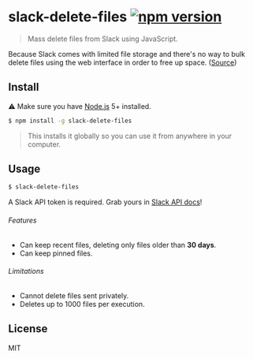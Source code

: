 # slack-delete-files [![npm version](https://img.shields.io/npm/v/slack-delete-files.svg)](https://www.npmjs.com/package/slack-delete-files)

> Mass delete files from Slack using JavaScript.

Because Slack comes with limited file storage and there's no way to bulk delete files using the web interface in order to free up space. ([Source](https://get.slack.help/hc/en-us/articles/218159688-Delete-shared-files))

## Install
:warning: Make sure you have [Node.js](https://nodejs.org/) 5+ installed.

```sh
$ npm install -g slack-delete-files
```

> This installs it globally so you can use it from anywhere in your computer.

## Usage

```sh
$ slack-delete-files
```

A Slack API token is required. Grab yours in [Slack API docs](https://api.slack.com/custom-integrations/legacy-tokens)!

###### Features
- Can keep recent files, deleting only files older than **30 days**.
- Can keep pinned files.

###### Limitations
- Cannot delete files sent privately.
- Deletes up to 1000 files per execution.

## License
MIT
